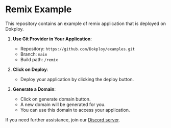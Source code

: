 # Remix Example

This repository contains an example of remix application that is deployed on Dokploy.


1. **Use Git Provider in Your Application**:
   - Repository: `https://github.com/Dokploy/examples.git`
   - Branch: `main`
   - Build path: `/remix`

2. **Click on Deploy**:
   - Deploy your application by clicking the deploy button.

3. **Generate a Domain**:
    - Click on generate domain button.
    - A new domain will be generated for you.
    - You can use this domain to access your application.

    
If you need further assistance, join our [Discord server](https://discord.com/invite/2tBnJ3jDJc).
